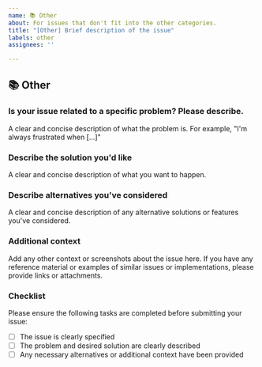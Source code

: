 ```yaml
---
name: 📚 Other
about: For issues that don't fit into the other categories.
title: "[Other] Brief description of the issue"
labels: other
assignees: ''

---
```


## 📚 Other

### Is your issue related to a specific problem? Please describe.

A clear and concise description of what the problem is. For example, "I'm always frustrated when [...]"

### Describe the solution you'd like

A clear and concise description of what you want to happen.

### Describe alternatives you've considered

A clear and concise description of any alternative solutions or features you've considered.

### Additional context

Add any other context or screenshots about the issue here. If you have any reference material or examples of similar issues or implementations, please provide links or attachments.

### Checklist

Please ensure the following tasks are completed before submitting your issue:

- [ ] The issue is clearly specified
- [ ] The problem and desired solution are clearly described
- [ ] Any necessary alternatives or additional context have been provided
